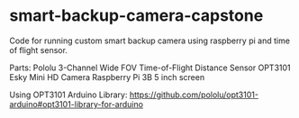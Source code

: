 # smart-backup-camera-capstone
Code for running custom smart backup camera using raspberry pi and time of flight sensor.

Parts:
  Pololu 3-Channel Wide FOV Time-of-Flight Distance Sensor OPT3101
  Esky Mini HD Camera
  Raspberry Pi 3B
  5 inch screen

Using OPT3101 Arduino Library:
https://github.com/pololu/opt3101-arduino#opt3101-library-for-arduino
